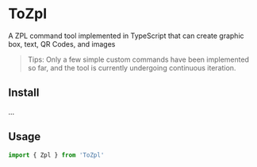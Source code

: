 # ToZpl
A ZPL command tool implemented in TypeScript that can create graphic box, text, QR Codes, and images

> Tips: Only a few simple custom commands have been implemented so far, and the tool is currently undergoing continuous iteration.

## Install 
...

## Usage

```typescript
import { Zpl } from 'ToZpl'
```
